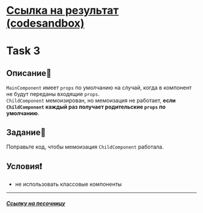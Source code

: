 # <a href="https://codesandbox.io/s/task-3-forked-kcjqnu?file=/src/taskComponents.tsx">Ссылка на результат (codesandbox)</a>

# Task 3

## Описание📌

`MainComponent` имеет `props` по умолчанию на случай, когда в компонент не будут переданы входящие `props`.    
`ChildComponent` мемоизирован, но мемоизация не работает, **если `ChildComponent` каждый раз получает родительские `props` по умолчанию**.

## Задание📝

Поправьте код, чтобы мемоизация `ChildComponent` работала.

## Условия❗️

 * не использовать классовые компоненты

***

##### [Ссылку на песочницу](https://codesandbox.io/s/task-3-t4gor5?file=/src/taskComponents.tsx)
